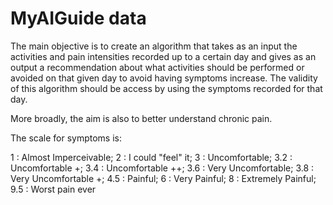 # MyAIGuide data

The main objective is to create an algorithm that takes as an input the activities and pain intensities recorded up to a certain day and gives as an output a recommendation about what activities should be performed or avoided on that given day to avoid having symptoms increase. The validity of this algorithm should be access by using the symptoms recorded for that day.

More broadly, the aim is also to better understand chronic pain.

The scale for symptoms is:

1   : Almost Imperceivable;
2   : I could "feel" it;
3   : Uncomfortable;
3.2 : Uncomfortable +;
3.4 : Uncomfortable ++;
3.6 : Very Uncomfortable;
3.8 : Very Uncomfortable +;
4.5 : Painful;
6   : Very Painful;
8   : Extremely Painful;
9.5 : Worst pain ever

